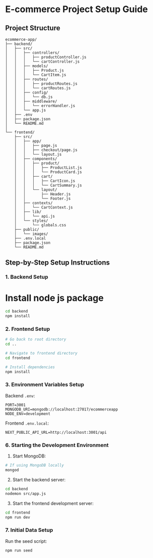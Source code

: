 # E-commerce Project Setup Guide

## Project Structure
```
ecommerce-app/
├── backend/
│   ├── src/
│   │   ├── controllers/
│   │   │   ├── productController.js
│   │   │   └── cartController.js
│   │   ├── models/
│   │   │   ├── Product.js
│   │   │   └── CartItem.js
│   │   ├── routes/
│   │   │   ├── productRoutes.js
│   │   │   └── cartRoutes.js
│   │   ├── config/
│   │   │   └── db.js
│   │   ├── middleware/
│   │   │   └── errorHandler.js
│   │   └── app.js
│   ├── .env
│   ├── package.json
│   └── README.md
│
└── frontend/
    ├── src/
    │   ├── app/
    │   │   ├── page.js
    │   │   ├── checkout/page.js
    │   │   └── layout.js
    │   ├── components/
    │   │   ├── product/
    │   │   │   ├── ProductList.js
    │   │   │   └── ProductCard.js
    │   │   ├── cart/
    │   │   │   ├── CartIcon.js
    │   │   │   └── CartSummary.js
    │   │   └── layout/
    │   │       ├── Header.js
    │   │       └── Footer.js
    │   ├── contexts/
    │   │   └── CartContext.js
    │   ├── lib/
    │   │   └── api.js
    │   └── styles/
    │       └── globals.css
    ├── public/
    │   └── images/
    ├── .env.local
    ├── package.json
    └── README.md
```

## Step-by-Step Setup Instructions

### 1. Backend Setup

# Install node js package
 ```bash
cd backend
npm install
```

### 2. Frontend Setup

```bash
# Go back to root directory
cd ..

# Navigate to frontend directory
cd frontend

# Install dependencies
npm install
```

### 3. Environment Variables Setup

Backend `.env`:
```
PORT=3001
MONGODB_URI=mongodb://localhost:27017/ecommerceapp
NODE_ENV=development
```

Frontend `.env.local`:
```
NEXT_PUBLIC_API_URL=http://localhost:3001/api
```



### 6. Starting the Development Environment

1. Start MongoDB:
```bash
# If using MongoDB locally
mongod
```

2. Start the backend server:
```bash
cd backend
nodemon src/app.js
```

3. Start the frontend development server:
```bash
cd frontend
npm run dev
```

### 7. Initial Data Setup



Run the seed script:
```bash
npm run seed
```
